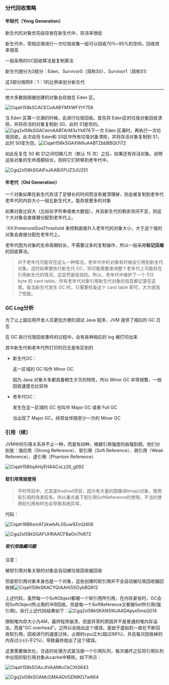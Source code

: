 ### 分代回收策略

#### 年轻代（Yong Generation）

新生代的对象优先级存放在新生代中，存活率很低

新生代中，常规应用进行一次垃圾收集一般可以回收70%~95%的空间，回收效率很高

一般采用的GC回收算法是复制算法

新生代细分为3部分：Eden、Survivor0（简称S0）、Survivor1（简称S1）

这3部分按照8：1：1的比例来划分新生代

---

绝大多数刚刚被创建的对象会存放在 Eden 区。

![Ciqah158kSCACECoAABYMXWFYtY758](图片/Untitled.assets/Ciqah158kSCACECoAABYMXWFYtY758.png)

当 Eden 区第一次满的时候，会进行垃圾回收。首先将 Eden区的垃圾对象回收清除，并将存活的对象复制到 S0，此时 S1是空的。![Cgq2xl58kSGACeimAABTArM3xYk676](图片/02讲：GC回收机制与分代回收策略.assets/Cgq2xl58kSGACeimAABTArM3xYk676.png)下一次 Eden 区满时，再执行一次垃圾回收。此次会将 Eden和 S0区中所有垃圾对象清除，并将存活对象复制到 S1，此时 S0变为空。![Ciqah158kSGAXW6uAABTZbbBBQU172](图片/02讲：GC回收机制与分代回收策略.assets/Ciqah158kSGAXW6uAABTZbbBBQU172.png)

如此反复在 S0 和 S1之间切换几次（默认 15 次）之后，如果还有存活对象。说明这些对象的生命周期较长，则将它们转移到老年代中。

![Cgq2xl58kSGAIFsJAABiXFUZ3JU251](图片/02讲：GC回收机制与分代回收策略.assets/Cgq2xl58kSGAIFsJAABiXFUZ3JU251.png)

#### 年老代（Old Generation）

一个对象如果在新生代存活了足够长的时间而没有被清理掉，则会被复制到老年代老年代的内存大小一般比新生代大，能存放更多的对象

如果对象比较大（比如长字符串或者大数组），并且新生代的剩余空间不足，则这个大对象会直接被分配到老年代上。

 -XX:PretenureSizeThreshold 来控制直接升入老年代的对象大小，大于这个值的对象会直接分配在老年代上。

老年代因为对象的生命周期较长，不需要过多的复制操作，所以一般采用**标记压缩**的回收算法。

> 对于老年代可能存在这么一种情况，老年代中的对象有时候会引用到新生代对象。这时如果要执行新生代 GC，则可能需要查询整个老年代上可能存在引用新生代的情况，这显然是低效的。所以，老年代中维护了一个 512 byte 的 card table，所有老年代对象引用新生代对象的信息都记录在这里。每当新生代发生 GC 时，只需要检查这个 card table 即可，大大提高了性能。

### GC Log分析

为了让上层应用开发人员更加方便的调试 Java 程序，JVM 提供了相应的 GC 日志

在 GC 执行垃圾回收事件的过程中，会有各种相应的 log 被打印出来

其中新生代和老年代所打印的日志是有区别的

- 新生代GC：

  这一区域的 GC 叫作 Minor GC

  因为 Java 对象大多都具备朝生夕灭的特性，所以 Minor GC 非常频繁，一般回收速度也比较快

- 老年代GC：

  发生在这一区域的 GC 也叫作 Major GC 或者 Full GC

  当出现了 Major GC，经常会伴随至少一次的 Minor GC

### 引用（续）

JVM中的引用关系并不止一种，而是有四种，根据引用强度的由强到弱，他们分别是：强应用（Strong Reference）、软引用（Soft Reference）、弱引用（Weak Reference）、虚引用（Phantom Reference）

![Ciqah158ltqAHyEHAACoLz2II_g092](图片/02讲：GC回收机制与分代回收策略.assets/Ciqah158ltqAHyEHAACoLz2II_g092-20201211141001450.png)

#### 软引用常规使用

>平时项目中，尤其是Android项目，因为有大量的图像(Bitmap)对象，使用软引用的场景较多。所以重点看下软引用SoftReference的使用，不当的使用软引用有时也会导致系统异常。

代码：

![Ciqah16B6smATzkwAAL0Suw9ZmQ406](图片/02讲：GC回收机制与分代回收策略.assets/Ciqah16B6smATzkwAAL0Suw9ZmQ406.png)

![Cgq2xl58kSGAFUHRAACFBaOn7hI672](图片/02讲：GC回收机制与分代回收策略.assets/Cgq2xl58kSGAFUHRAACFBaOn7hI672.png)

##### 软引用隐藏问题

注意：

被软引用对象关联的对象会自动被垃圾回收器回收

但是软引用对象本身也是一个对象，这些创建的软引用并不会自动被垃圾回收器回收掉![Ciqah158kSKACYQrAAHi5SOybBQ812](图片/02讲：GC回收机制与分代回收策略.assets/Ciqah158kSKACYQrAAHi5SOybBQ812.png)

上述代码，虽然每一个SoftObject都被一个软引用所引用，在内存紧张时，GC会将SoftObject所占用的1KB回收。但是每一个SoftReference又都被Set所引用(强引用)。执行上述代码结果如下：![Cgq2xl58kSKANSWJAADApye5msQ014](图片/02讲：GC回收机制与分代回收策略.assets/Cgq2xl58kSKANSWJAADApye5msQ014.png)

限制堆内存大小为4M，最终程序崩溃，但是异常的原因并不是普通的堆内存溢出，而是"GC overhead"。之所以会抛出这个错误，是由于虚拟机一直在不断回收软引用，回收进行的速度过快，占用的cpu过大(超过98%)，并且每次回收掉的内存过小(小于2%)，导致最终抛出了这个错误。

这里需要做优化，合适的处理方式是注册一个引用队列，每次循环之后将引用队列中出现的软引用对象从cache中移除。如下所示：

![Ciqah158kSOAcJtVAAMtvCkCXt0643](图片/02讲：GC回收机制与分代回收策略.assets/Ciqah158kSOAcJtVAAMtvCkCXt0643.png)

![Cgq2xl58kSOAMcDMAADVGDMKO7w664](图片/02讲：GC回收机制与分代回收策略.assets/Cgq2xl58kSOAMcDMAADVGDMKO7w664.png)